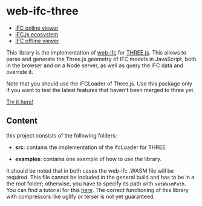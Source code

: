 # web-ifc-three

- [IFC online viewer](https://github.com/sermonis/web-ifc-viewer)
- [IFC.js ecosystem](https://agviegas.github.io/ifcjs-docs/#/)
- [IFC offline viewer](https://openifcviewer.com/)

This library is the implementation of [web-ifc](https://github.com/tomvandig/web-ifc) for [THREE.js](https://github.com/mrdoob/three.js/). This allows to parse and generate the Three.js geometry of IFC models in JavaScript, both in the browser and on a Node server, as well as query the IFC data and override it. 

Note that you should use the IFCLoader of Three.js. Use this package only if you want to test the latest features that haven't been merged to three yet.

[Try it here!](https://agviegas.github.io/web-ifc-three/example/)

## Content

this project consists of the following folders:

- **src**: contains the implementation of the IfcLoader for THREE.

- **examples**: contains one example of how to use the library.

It should be noted that in both cases the web-ifc .WASM file will be required. This file cannot be included in the general build and has to be in a the root folder; otherwise, you have to specify its path with `setWasmPath`. You can find a tutorial for this [here](https://agviegas.github.io/ifcjs-docs/#/guide). The correct functioning of this library with compressors like uglify or terser is not yet guaranteed.
